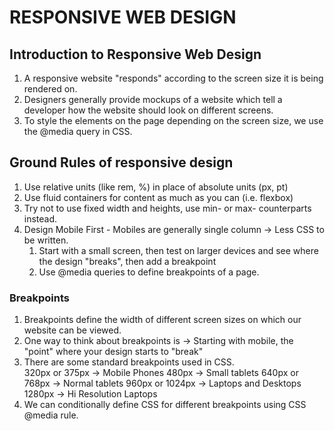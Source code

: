 # RESPONSIVE WEB DESIGN

## Introduction to Responsive Web Design
<ol>
    <li>
        A responsive website "responds" according to the screen size it is being rendered on.
    </li>
    <li>
        Designers generally provide mockups of a website which tell a developer how the website should look on different screens.
    </li>
    <li>
        To style the elements on the page depending on the screen size, we use the @media query in CSS.
    </li>
</ol>

## Ground Rules of responsive design
<ol>
    <li>
        Use relative units (like rem, %) in place of absolute units (px, pt)
    </li>
    <li>
        Use fluid containers for content as much as you can (i.e. flexbox)
    </li>
    <li>
        Try not to use fixed width and heights, use min- or max- counterparts instead.
    </li>
    <li>
        Design Mobile First - Mobiles are generally single column → Less CSS to be written.
        <ol>
            <li>
                Start with a small screen, then test on larger devices and see where the design "breaks", then add a breakpoint
            </li>
            <li>
                Use @media queries to define breakpoints of a page.
            </li>
        </ol>
    </li>
</ol>

### Breakpoints
<ol>
    <li>Breakpoints define the width of different screen sizes on which our website can be viewed.</li>
    <li>One way to think about breakpoints is → Starting with mobile, the "point" where your design starts to "break"</li>
    <li>There are some standard breakpoints used in CSS.</li>
    320px or 375px  -> Mobile Phones
    480px  -> Small tablets
    640px or 768px  -> Normal tablets
    960px or 1024px ->  Laptops and Desktops
    1280px -> Hi Resolution Laptops
    <li>We can conditionally define CSS for different breakpoints using CSS @media rule.</li>
</ol> 